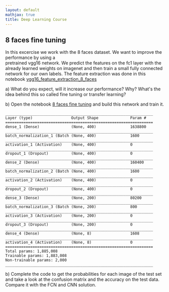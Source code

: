 ```yaml
---
layout: default
mathjax: true
title: Deep Learning Course 
---
```

## 8 faces fine tuning
 
In this excercise we work with the 8 faces dataset. We want to improve the performance by using a  
pretrained vgg16 network. We predict the features on the fc1 layer with the already learned weights on imagenet 
and then train a small fully connected network for our own labels. The feature extraction was done in this notebook 
[vgg16_feature_extraction_8_faces](https://github.com/tensorchiefs/dl_course/blob/master/notebooks/12_vgg_feature_extraction_without_relu_8_faces.ipynb)

a) What do you expect, will it increase our performance? Why? What's the idea behind this so called fine tuning or transfer learning?


b) Open the notebook [8 faces fine tuning](https://github.com/tensorchiefs/dl_course_2018/blob/master/notebooks/11_8_faces_fine_tuning.ipynb) and build this network and train it.  
```
_________________________________________________________________
Layer (type)                 Output Shape              Param #   
=================================================================
dense_1 (Dense)              (None, 400)               1638800   
_________________________________________________________________
batch_normalization_1 (Batch (None, 400)               1600      
_________________________________________________________________
activation_1 (Activation)    (None, 400)               0         
_________________________________________________________________
dropout_1 (Dropout)          (None, 400)               0         
_________________________________________________________________
dense_2 (Dense)              (None, 400)               160400    
_________________________________________________________________
batch_normalization_2 (Batch (None, 400)               1600      
_________________________________________________________________
activation_2 (Activation)    (None, 400)               0         
_________________________________________________________________
dropout_2 (Dropout)          (None, 400)               0         
_________________________________________________________________
dense_3 (Dense)              (None, 200)               80200     
_________________________________________________________________
batch_normalization_3 (Batch (None, 200)               800       
_________________________________________________________________
activation_3 (Activation)    (None, 200)               0         
_________________________________________________________________
dropout_3 (Dropout)          (None, 200)               0         
_________________________________________________________________
dense_4 (Dense)              (None, 8)                 1608      
_________________________________________________________________
activation_4 (Activation)    (None, 8)                 0         
=================================================================
Total params: 1,885,008
Trainable params: 1,883,008
Non-trainable params: 2,000
_________________________________________________________________

```

b) Complete the code to get the probabilities for each image of the test set  
and take a look at the confusion matrix and the accuracy on the test data.  
Compare it with the FCN and CNN solution.
